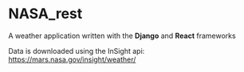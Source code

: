 # NASA_rest

A weather application written with the **Django** and **React** frameworks

Data is downloaded using the InSight api: https://mars.nasa.gov/insight/weather/
